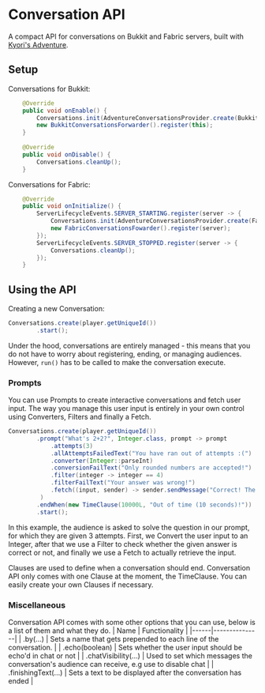 # Conversation API
A compact API for conversations on Bukkit and Fabric servers, built with [Kyori's Adventure](https://github.com/KyoriPowered/adventure).

## Setup
Conversations for Bukkit:
```java
    @Override
    public void onEnable() {
        Conversations.init(AdventureConversationsProvider.create(BukkitAudiences.create(this)));
        new BukkitConversationsForwarder().register(this);
    }
    
    @Override
    public void onDisable() {
        Conversations.cleanUp();
    }
```

Conversations for Fabric:
```java
    @Override
    public void onInitialize() {
        ServerLifecycleEvents.SERVER_STARTING.register(server -> {
            Conversations.init(AdventureConversationsProvider.create(FabricServerAudiences.of(server)));
            new FabricConversationsFowarder().register(server);
        });
        ServerLifecycleEvents.SERVER_STOPPED.register(server -> {
            Conversations.cleanUp();
        });
    }
```

## Using the API
Creating a new Conversation:
```java
Conversations.create(player.getUniqueId())
        .start();
```
Under the hood, conversations are entirely managed - this means that you do not have to worry about registering, ending, or managing audiences. However, `run()` has to be called to make the conversation execute.

### Prompts
You can use Prompts to create interactive conversations and fetch user input. The way you manage this user input is entirely in your own control using Converters, Filters and finally a Fetch.
```java
Conversations.create(player.getUniqueId())
        .prompt("What's 2+2?", Integer.class, prompt -> prompt
            .attempts(3)
            .allAttemptsFailedText("You have ran out of attempts :(")
            .converter(Integer::parseInt)
            .conversionFailText("Only rounded numbers are accepted!")
            .filter(integer -> integer == 4)
            .filterFailText("Your answer was wrong!")
            .fetch((input, sender) -> sender.sendMessage("Correct! The answer was: " + input))
         )
        .endWhen(new TimeClause(10000L, "Out of time (10 seconds)!"))
        .start();
```          
In this example, the audience is asked to solve the question in our prompt, for which they are given 3 attempts. First, we Convert the user input to an Integer, after that we use a Filter to check whether the given answer is correct or not, and finally we use a Fetch to actually retrieve the input.

Clauses are used to define when a conversation should end. Conversation API only comes with one Clause at the moment, the TimeClause. You can easily create your own Clauses if necessary.

### Miscellaneous
Conversation API comes with some other options that you can use, below is a list of them and what they do.
| Name | Functionality |
|------|---------------|
| .by(...) | Sets a name that gets prepended to each line of the conversation. |
| .echo(boolean) | Sets whether the user input should be echo'd in chat or not |
| .chatVisibility(...) | Used to set which messages the conversation's audience can receive, e.g use to disable chat |
| .finishingText(...) | Sets a text to be displayed after the conversation has ended |